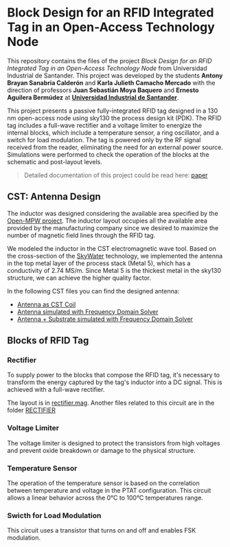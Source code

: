 # Block Design for an RFID Integrated Tag in an Open-Access Technology Node

This repository contains the files of the project *Block Design for an RFID Integrated Tag in an Open-Access Technology Node* from Universidad Industrial de Santander. 
This project was developed by the students **Antony Brayan Sanabria Calderón** and **Karla Julieth Camacho Mercado** with the direction of professors **Juan Sebastián Moya Baquero** and **Ernesto Aguilera Bermúdez** at [**Universidad Industrial de Santander**](https://uis.edu.co/es/).  

This project presents a passive fully-integrated RFID tag designed in a 130 nm open-access node using sky130 the process design kit (PDK). The RFID tag includes a full-wave rectifier and a voltage limiter to energize the internal blocks, which include a temperature sensor, a ring oscillator, and a switch for load modulation. The tag is powered only by the RF signal received from the reader, eliminating the need for an external power source. Simulations were performed to check the operation of the blocks at the schematic and post-layout levels.  

> Detailed documentation of this project could be read here: [paper]()  


## CST: Antenna Design  
The inductor was designed considering the available area specified by the [Open-MPW project](https://efabless.com/open_shuttle_program). The inductor layout occupies all the available area provided by the manufacturing company since we desired to maximize the number of magnetic field lines through the RFID tag.    

We modeled the inductor in the CST electromagnetic wave tool. Based on the cross-section of the [SkyWater](https://skywater-pdk.readthedocs.io/en/main/) technology, we implemented the antenna in the top metal layer of the process stack (Metal 5), which has a conductivity of 2.74 MS/m. Since Metal 5 is the thickest metal in the sky130 structure, we can achieve the higher quality factor.  

In the following CST files you can find the designed antenna:
- [Antenna as CST Coil](./derfiduis/CST/)
- [Antenna simulated with Frequency Domain Solver](./derfiduis/CST/)
- [Antenna + Substrate simulated with Frequency Domain Solver](./derfiduis/CST/)

## Blocks of RFID Tag
### Rectifier
To supply power to the blocks that compose the RFID tag, it's necessary to transform the energy captured by the tag's inductor into a DC signal. This is achieved with a full-wave rectifier.

The layout is in [rectifier.mag](./derfiduis/MAGIC/).
Another files related to this circuit are in the folder [RECTIFIER](./derfiduis/MAGIC/)


### Voltage Limiter
The voltage limiter is designed to protect the transistors from high voltages and prevent oxide breakdown or damage to the physical structure.



### Temperature Sensor
The operation of the temperature sensor is based on the correlation between temperature and voltage in the PTAT configuration. This circuit allows a linear behavior across the 0°C to 100°C temperatures range.


### Swicth for Load Modulation
This circuit uses a transistor that turns on and off and enables FSK modulation.


